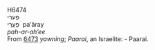 <body>
  <p>H6474<br>  פּערי  <br> פַּעֲרַי  ‎  pa‛ăray  <br><i>pah-ar-ah‘ee </i><br>From <a href="h6473.htm">6473</a>  <i>yawning</i>; <i>Paarai</i>, an Israelite: - Paarai.<br></p>
 </body>